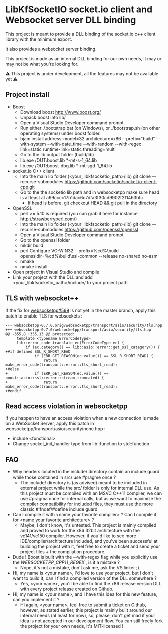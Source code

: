 # LibKfSocketIO socket.io client and Websocket server DLL binding

This project is meant to provide a DLL binding of the socket.io c++ client library with the minimum export.

It also provides a websocket server binding.

This project is made as an internal DLL binding for our own needs, it may or may not be what you're looking for.

⚠️ This project is under development, all the features may not be available yet ⚠️

## Project install

* Boost
    * Download boost http://www.boost.org/
    * Unpack boost into lib/
    * Open a Visual Studio Developer command prompt
    * Run either .\bootstrap.bat (on Windows), or ./bootstrap.sh (on other operating systems) under boost folder.
    * bjam install address-model=32 architecture=x86 --prefix="build" --with-system --with-date_time --with-random --with-regex link=static runtime-link=static threading=multi
    * Go to the lib output folder (build/lib)
    * lib.exe /OUT:boost.lib *-mt-s-1_64.lib
    * lib.exe /OUT:boost-dbg.lib *-mt-sgd-1_64.lib
* socket.io C++ client
    * Into the main lib folder (<your_libkfsocketio_path>/lib) git clone --recurse-submodules https://github.com/socketio/socket.io-client-cpp.git
    * Go to the the socketio lib path and in websocketpp make sure head is at least at a99cccc17b1dac6c7dfa3f30cd9902f211463bfc
        * If head is before, git checkout HEAD && git pull in the directory
* OpenSSL
    * perl >= 5.10 is required (you can grab it here for instance http://strawberryperl.com/)
    * Into the main lib folder (<your_libkfsocketio_path>/lib) git clone --recurse-submodules https://github.com/openssl/openssl
    * Open a Visual Studio Developer command prompt
    * Go to the openssl folder
    * mkdir build
    * perl Configure VC-WIN32 --prefix=%cd%\build --openssldir=%cd%\build\ssl-common --release no-shared no-asm
    * nmake 
    * nmake install
* Open project in Visual Studio and compile
* Link your project with the DLL and add <your_libkfsocketio_path>/include/ to your project path

## TLS with websocket++

If the fix for [websocketpp#599](https://github.com/zaphoyd/websocketpp/issues/599) is not yet in the master branch, apply this patch to enable TLS for websockets :

```
--- websocketpp-0.7.0.orig/websocketpp/transport/asio/security/tls.hpp
+++ websocketpp-0.7.0/websocketpp/transport/asio/security/tls.hpp
@@ -355,8 +355,13 @@ protected:
     template <typename ErrorCodeType>
     lib::error_code translate_ec(ErrorCodeType ec) {
         if (ec.category() == lib::asio::error::get_ssl_category()) {
+#if defined SSL_R_SHORT_READ
             if (ERR_GET_REASON(ec.value()) == SSL_R_SHORT_READ) {
                 return make_error_code(transport::error::tls_short_read);
+#else
+            if (ERR_GET_REASON(ec.value()) == boost::asio::ssl::error::stream_truncated) {
+                return make_error_code(transport::error::tls_short_read);
+#endif
```

## Read access violation in websocketpp

If you happen to have an access violation when a new connection is made on a WebSocket Server, apply this patch in websocketpp/transport/asio/security/none.hpp :
* include \<functional>
* Change socket_init_handler type from lib::function to std::function 

## FAQ

* Why headers located in the include/ directory contain an include guard while those contained in src/ use #pragme once ?
    * The include/ directory is (as advised) meant to be included in external project while the src/ folder is only for internal DLL use. As this project must be compiled with an MSVC C++11 compiler, we can use #pragma once for internal calls, but as we want to maximize the compiler compatibility for included files, they must use the more classic #ifndef/#define include guard
* Can I compile it with \<name your favorite compiler> ? Can I compile it for \<name your favorite architecture> ?
    * Maybe, I don't know, it's untested. This project is mainly compiled and proved to work for the x86 32bit architecture with the vc141/vc150 compiler. However, if you'd like to see more IDE/compiler/architecture included, and you've been successful at building the project with it, feel free to create a ticket and send your project files + the compilation procedure.
* Dude ! Boost is built with the --with-regex flag while you explicitly use the _WEBSOCKETPP_CPP11_REGEX_ , is it a mistake ?
    * Nope, it's not a mistake, don't ask me, ask the VS linker ;)
* Hi, my name is \<your name>, I'd love to use your project, but I don't want to build it, can I find a compiled version of the DLL somewhere ?
    * Yes, \<your name>, you'll be able to find the x86 release version DLL with every project release created on Github.
* Hi, my name is \<your name>, and I have this idea for this new feature, can you implement it ?
    * Hi again, \<your name>, feel free to submit a ticket on Github, however, as stated earlier, this project is mainly built around our internal needs (at least for now), so, please, don't get mad if your idea is not accepted in our development flow. You can still freely fork the project for your own needs, it's MIT-licensed !
    
